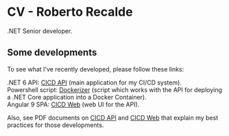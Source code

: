 # CV - Roberto Recalde
.NET Senior developer.

## Some developments
To see what I've recently developed, please follow these links:  

.NET 6 API: [CICD API](https://github.com/rlrecalde/CICD_API) (main application for my CI/CD system).  
Powershell script: [Dockerizer](https://github.com/rlrecalde/Dockerizer) (script which works with the API for deploying a .NET Core application into a Docker Container).  
Angular 9 SPA: [CICD Web](https://github.com/rlrecalde/CICD_Web) (web UI for the API).  

Also, see PDF documents on [CICD API](https://github.com/rlrecalde/CICD_API) and [CICD Web](https://github.com/rlrecalde/CICD_Web) that explain my best practices for those developments.
